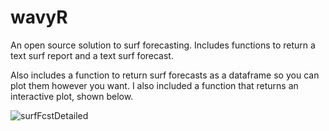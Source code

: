 # wavyR

An open source solution to surf forecasting. Includes functions to return a text surf report and a text surf forecast. 

Also includes a function to return surf forecasts as a dataframe so you can plot them however you want. I also included a function that returns an interactive plot, shown below.

![surfFcstDetailed](https://github.com/cissel/wavyR/assets/101683174/a98390fc-2a9b-4cb4-b917-c2e33923566e)
